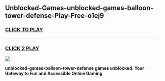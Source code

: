 
## Unblocked-Games-unblocked-games-balloon-tower-defense-Play-Free-o1ej9
<h3>
<a href="https://premium76.site?title=unblocked-games-balloon-tower-defense&ref=09A">CLICK TO PLAY</a></h3>
<hr>

<h3>
<a href="https://premium76.site?title=unblocked-games-balloon-tower-defense&ref=09A">CLICK 2 PLAY</a>
  
</h3>

<a href="https://premium76.site?title=unblocked-games-balloon-tower-defense&ref=09A"><img src="https://clearcache.store/games.png"></a>


**unblocked-games-balloon-tower-defense games unblocked: Your Gateway to Fun and Accessible Online Gaming**
